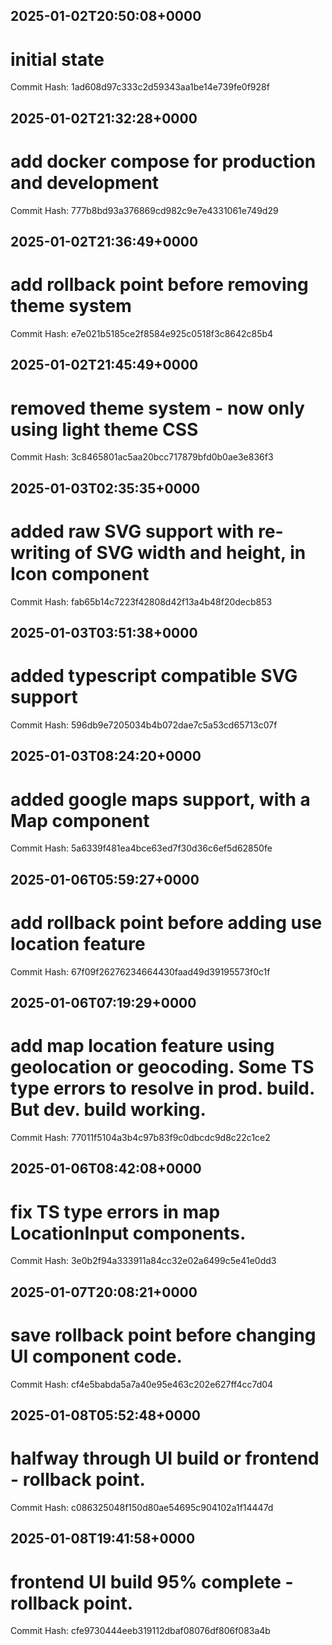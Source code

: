 
## 2025-01-02T20:50:08+0000
# initial state
Commit Hash: 1ad608d97c333c2d59343aa1be14e739fe0f928f

## 2025-01-02T21:32:28+0000
# add docker compose for production and development
Commit Hash: 777b8bd93a376869cd982c9e7e4331061e749d29

## 2025-01-02T21:36:49+0000
# add rollback point before removing theme system
Commit Hash: e7e021b5185ce2f8584e925c0518f3c8642c85b4

## 2025-01-02T21:45:49+0000
# removed theme system - now only using light theme CSS
Commit Hash: 3c8465801ac5aa20bcc717879bfd0b0ae3e836f3

## 2025-01-03T02:35:35+0000
# added raw SVG support with re-writing of SVG width and height, in Icon component
Commit Hash: fab65b14c7223f42808d42f13a4b48f20decb853

## 2025-01-03T03:51:38+0000
# added typescript compatible SVG support
Commit Hash: 596db9e7205034b4b072dae7c5a53cd65713c07f

## 2025-01-03T08:24:20+0000
# added google maps support, with a Map component
Commit Hash: 5a6339f481ea4bce63ed7f30d36c6ef5d62850fe

## 2025-01-06T05:59:27+0000
# add rollback point before adding use location feature
Commit Hash: 67f09f26276234664430faad49d39195573f0c1f

## 2025-01-06T07:19:29+0000
# add map location feature using geolocation or geocoding. Some TS type errors to resolve in prod. build. But dev. build working.
Commit Hash: 77011f5104a3b4c97b83f9c0dbcdc9d8c22c1ce2

## 2025-01-06T08:42:08+0000
# fix TS type errors in map LocationInput components.
Commit Hash: 3e0b2f94a333911a84cc32e02a6499c5e41e0dd3

## 2025-01-07T20:08:21+0000
# save rollback point before changing UI component code.
Commit Hash: cf4e5babda5a7a40e95e463c202e627ff4cc7d04

## 2025-01-08T05:52:48+0000
# halfway through UI build or frontend - rollback point.
Commit Hash: c086325048f150d80ae54695c904102a1f14447d

## 2025-01-08T19:41:58+0000
# frontend UI build 95% complete - rollback point.
Commit Hash: cfe9730444eeb319112dbaf08076df806f083a4b
